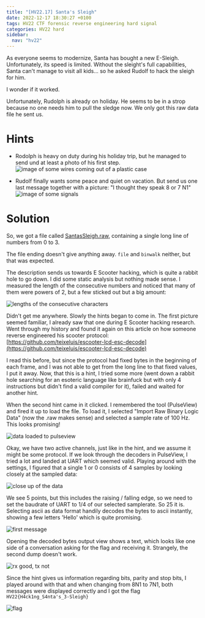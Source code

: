 ```yaml
---
title: "[HV22.17] Santa's Sleigh"
date: 2022-12-17 18:30:27 +0100
tags: HV22 CTF forensic reverse engineering hard signal
categories: HV22 hard
sidebar:
  nav: "hv22"
---
```


As everyone seems to modernize, Santa has bought a new E-Sleigh. Unfortunately, its speed is limited. Without the sleight's full capabilities, Santa can't manage to visit all kids... so he asked Rudolf to hack the sleigh for him.

I wonder if it worked.

Unfortunately, Rudolph is already on holiday. He seems to be in a strop because no one needs him to pull the sledge now. We only got this raw data file he sent us.

# Hints

- Rodolph is heavy on duty during his holiday trip, but he managed to send und at least a photo of his first step.
  ![image of some wires coming out of a plastic case](/assets/hv22/hv22_17_hint1.jpg)

- Rudolf finally wants some peace and quiet on vacation. But send us one last message together with a picture:
  "I thought they speak 8 or 7 N1"
  ![image of some signals](/assets/hv22/hv22_17_hint2.png)

# Solution

So, we got a file called [SantasSleigh.raw](/assets/hv22/hv22_17_SantasSleigh.raw), containing a single long line of numbers from 0 to 3.

The file ending doesn't give anything away. `file` and `binwalk` neither, but that was expected.

The description sends us towards E Scooter hacking, which is quite a rabbit hole to go down. I did some static analysis but nothing made sense. I measured the length of the consecutive numbers and noticed that many of them were powers of 2, but a few sticked out but a big amount:

![lengths of the consecutive characters](/assets/hv22/hv22_17_lengths.png)

Didn't get me anywhere. Slowly the hints began to come in. The first picture seemed familiar, I already saw that one during E Scooter hacking research. Went through my history and found it again on this article on how someone reverse engineered his scooter protocol: [https://github.com/teixeluis/escooter-lcd-esc-decode](https://github.com/teixeluis/escooter-lcd-esc-decode)

I read this before, but since the protocol had fixed bytes in the beginning of each frame, and I was not able to get from the long line to that fixed values, I put it away. Now, that this is a hint, I tried some more (went down a rabbit hole searching for an esoteric language like brainfuck but with only 4 instructions but didn't find a valid compiler for it), failed and waited for another hint.

When the second hint came in it clicked. I remembered the tool (PulseView) and fired it up to load the file. To load it, I selected "Import Raw Binary Logic Data" (now the .raw makes sense) and selected a sample rate of 100 Hz. This looks promising!

![data loaded to pulseview](/assets/hv22/hv22_17_imported.png)

Okay, we have two active channels, just like in the hint, and we assume it might be some protocol. If we look through the decoders in PulseView, I tried a lot and landed at UART which seemed valid. Playing around with the settings, I figured that a single 1 or 0 consists of 4 samples by looking closely at the sampled data:

![close up of the data](/assets/hv22/hv22_17_closeup.png)

We see 5 points, but this includes the raising / falling edge, so we need to set the baudrate of UART to 1/4 of our selected samplerate. So 25 it is. Selecting ascii as data format handily decodes the bytes to ascii instantly, showing a few letters 'Hello' which is quite promising.

![first message](/assets/hv22/hv22_17_hello.png)

Opening the decoded bytes output view shows a text, which looks like one side of a conversation asking for the flag and receiving it. Strangely, the second dump doesn't work.

![rx good, tx not](/assets/hv22/hv22_17_rx.png)

Since the hint gives us information regarding bits, parity and stop bits, I played around with that and when changing from 8N1 to 7N1, both messages were displayed correctly and I got the flag `HV22{H4ck1ng_S4nta's_3-Sleigh}`

![flag](/assets/hv22/hv22_17_flag.png)
